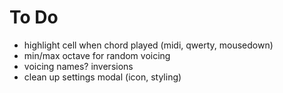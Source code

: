 # To Do
- highlight cell when chord played (midi, qwerty, mousedown)
- min/max octave for random voicing
- voicing names? inversions
- clean up settings modal (icon, styling)
